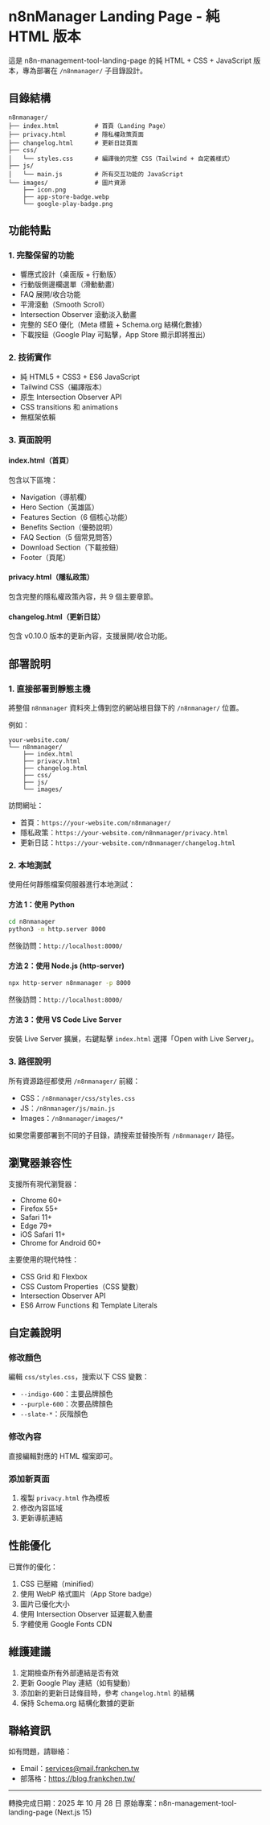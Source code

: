 # n8nManager Landing Page - 純 HTML 版本

這是 n8n-management-tool-landing-page 的純 HTML + CSS + JavaScript 版本，專為部署在 `/n8nmanager/` 子目錄設計。

## 目錄結構

```
n8nmanager/
├── index.html          # 首頁（Landing Page）
├── privacy.html        # 隱私權政策頁面
├── changelog.html      # 更新日誌頁面
├── css/
│   └── styles.css      # 編譯後的完整 CSS（Tailwind + 自定義樣式）
├── js/
│   └── main.js         # 所有交互功能的 JavaScript
└── images/             # 圖片資源
    ├── icon.png
    ├── app-store-badge.webp
    └── google-play-badge.png
```

## 功能特點

### 1. 完整保留的功能
- 響應式設計（桌面版 + 行動版）
- 行動版側邊欄選單（滑動動畫）
- FAQ 展開/收合功能
- 平滑滾動（Smooth Scroll）
- Intersection Observer 滾動淡入動畫
- 完整的 SEO 優化（Meta 標籤 + Schema.org 結構化數據）
- 下載按鈕（Google Play 可點擊，App Store 顯示即將推出）

### 2. 技術實作
- 純 HTML5 + CSS3 + ES6 JavaScript
- Tailwind CSS（編譯版本）
- 原生 Intersection Observer API
- CSS transitions 和 animations
- 無框架依賴

### 3. 頁面說明

#### index.html（首頁）
包含以下區塊：
- Navigation（導航欄）
- Hero Section（英雄區）
- Features Section（6 個核心功能）
- Benefits Section（優勢說明）
- FAQ Section（5 個常見問答）
- Download Section（下載按鈕）
- Footer（頁尾）

#### privacy.html（隱私政策）
包含完整的隱私權政策內容，共 9 個主要章節。

#### changelog.html（更新日誌）
包含 v0.10.0 版本的更新內容，支援展開/收合功能。

## 部署說明

### 1. 直接部署到靜態主機
將整個 `n8nmanager` 資料夾上傳到您的網站根目錄下的 `/n8nmanager/` 位置。

例如：
```
your-website.com/
└── n8nmanager/
    ├── index.html
    ├── privacy.html
    ├── changelog.html
    ├── css/
    ├── js/
    └── images/
```

訪問網址：
- 首頁：`https://your-website.com/n8nmanager/`
- 隱私政策：`https://your-website.com/n8nmanager/privacy.html`
- 更新日誌：`https://your-website.com/n8nmanager/changelog.html`

### 2. 本地測試
使用任何靜態檔案伺服器進行本地測試：

#### 方法 1：使用 Python
```bash
cd n8nmanager
python3 -m http.server 8000
```
然後訪問：`http://localhost:8000/`

#### 方法 2：使用 Node.js (http-server)
```bash
npx http-server n8nmanager -p 8000
```
然後訪問：`http://localhost:8000/`

#### 方法 3：使用 VS Code Live Server
安裝 Live Server 擴展，右鍵點擊 `index.html` 選擇「Open with Live Server」。

### 3. 路徑說明
所有資源路徑都使用 `/n8nmanager/` 前綴：
- CSS：`/n8nmanager/css/styles.css`
- JS：`/n8nmanager/js/main.js`
- Images：`/n8nmanager/images/*`

如果您需要部署到不同的子目錄，請搜索並替換所有 `/n8nmanager/` 路徑。

## 瀏覽器兼容性

支援所有現代瀏覽器：
- Chrome 60+
- Firefox 55+
- Safari 11+
- Edge 79+
- iOS Safari 11+
- Chrome for Android 60+

主要使用的現代特性：
- CSS Grid 和 Flexbox
- CSS Custom Properties（CSS 變數）
- Intersection Observer API
- ES6 Arrow Functions 和 Template Literals

## 自定義說明

### 修改顏色
編輯 `css/styles.css`，搜索以下 CSS 變數：
- `--indigo-600`：主要品牌顏色
- `--purple-600`：次要品牌顏色
- `--slate-*`：灰階顏色

### 修改內容
直接編輯對應的 HTML 檔案即可。

### 添加新頁面
1. 複製 `privacy.html` 作為模板
2. 修改內容區域
3. 更新導航連結

## 性能優化

已實作的優化：
1. CSS 已壓縮（minified）
2. 使用 WebP 格式圖片（App Store badge）
3. 圖片已優化大小
4. 使用 Intersection Observer 延遲載入動畫
5. 字體使用 Google Fonts CDN

## 維護建議

1. 定期檢查所有外部連結是否有效
2. 更新 Google Play 連結（如有變動）
3. 添加新的更新日誌條目時，參考 `changelog.html` 的結構
4. 保持 Schema.org 結構化數據的更新

## 聯絡資訊

如有問題，請聯絡：
- Email：services@mail.frankchen.tw
- 部落格：https://blog.frankchen.tw/

---

轉換完成日期：2025 年 10 月 28 日
原始專案：n8n-management-tool-landing-page (Next.js 15)
